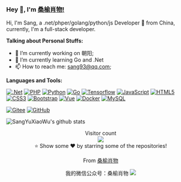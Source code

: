 ### Hey 👋, I'm [桑榆肖物!](https://github.com/sangyuxiaowu) 

Hi, I'm Sang, a .net/phper/golang/python/js Developer 🚀 from China, currently, I'm a full-stack developer.

**Talking about Personal Stuffs:**

- 🔭 I’m currently working on 朝阳;
- 🌱 I’m currently learning Go and .Net
- 📫 How to reach me: sang93@qq.com;

**Languages and Tools:**  

[![.Net](https://img.shields.io/badge/-.NET-512bd4?style=flat&logo=.net&link=https://github.com/marin1993)](https://github.com/sangyuxiaowu) 
[![PHP](https://img.shields.io/badge/Php-black?style=flat&logo=php&logoColor=white&link=https://github.com/marin1993)](https://github.com/sangyuxiaowu) 
[![Python](https://img.shields.io/badge/-Python-black?style=flat&logo=python&link=https://github.com/marin1993)](https://github.com/sangyuxiaowu) 
[![Go](https://img.shields.io/badge/Go-blue?style=flat&logo=go&logoColor=white&link=https://github.com/marin1993)](https://github.com/sangyuxiaowu) 
[![Tensorflow](https://img.shields.io/badge/-Tensorflow-gray?style=flat&logo=tensorflow&link=https://github.com/marin1993)](https://github.com/sangyuxiaowu) 
[![JavaScript](https://img.shields.io/badge/-JavaScript-black?style=flat&logo=javascript&link=https://github.com/marin1993)](https://github.com/sangyuxiaowu) 
[![HTML5](https://img.shields.io/badge/-HTML5-E34F26?style=flat&logo=html5&logoColor=white&link=https://github.com/marin1993)](https://github.com/sangyuxiaowu) 
[![CSS3](https://img.shields.io/badge/-CSS3-1572B6?style=flat&logo=css3&link=https://github.com/marin1993)](https://github.com/sangyuxiaowu) 
[![Bootstrap](https://img.shields.io/badge/-Bootstrap-563D7C?style=flat&logo=bootstrap&link=https://github.com/marin1993)](https://github.com/sangyuxiaowu) 
[![Vue](https://img.shields.io/badge/-Vue-black?style=flat&logo=vue.js&link=https://github.com/marin1993)](https://github.com/sangyuxiaowu) 
[![Docker](https://img.shields.io/badge/-Docker-black?style=flat&logo=docker&link=https://github.com/marin1993)](https://github.com/sangyuxiaowu) 
[![MySQL](https://img.shields.io/badge/-MySQL-black?style=flat&logo=mysql&link=https://github.com/marin1993)](https://github.com/sangyuxiaowu)

[![Gitee](https://img.shields.io/badge/-Git-c71d24?style=flat&logo=gitee&link=https://github.com/phachon)](https://gitee.com/sang93) 
[![GitHub](https://img.shields.io/badge/-GitHub-181717?style=flat&logo=github&link=https://github.com/phachon)](https://github.com/sangyuxiaowu)


![SangYuXiaoWu's github stats](https://github-readme-stats.vercel.app/api?username=sangyuxiaowu&show_icons=true&hide_border=true)

<p align="center"> 
  Visitor count<br>
  <img src="https://profile-counter.glitch.me/marin1993/count.svg" />
  <br/>⭐️ Show some ❤️ by starring some of the repositories!
</p>
<p align="center">
  From <a href="https://github.com/sangyuxiaowu">桑榆肖物</a>
</p>

<p align="center">
我的微信公众号：桑榆肖物
<img src="https://open.weixin.qq.com/qr/code?username=gh_c874018d0317" />
</p>

